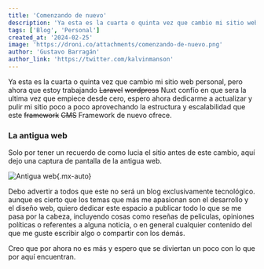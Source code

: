 ```yaml
---
title: 'Comenzando de nuevo'
description: 'Ya esta es la cuarta o quinta vez que cambio mi sitio web personal, pero ahora que estoy trabajando wordpress confío en que sera la última vez que empiece desde cero, espero ahora dedicarme a actualizar y pulir mi sitio poco a poco aprovechando la estructura y escalabilidad que este framework CMS ofrece.'
tags: ['Blog', 'Personal']
created_at: '2024-02-25'
image: 'https://droni.co/attachments/comenzando-de-nuevo.png'
author: 'Gustavo Barragán'
author_link: 'https://twitter.com/kalvinmanson'
---
```

Ya esta es la cuarta o quinta vez que cambio mi sitio web personal, pero ahora que estoy trabajando ~~Laravel~~ ~~wordpress~~ Nuxt confío en que sera la ultima vez que empiece desde cero, espero ahora dedicarme a actualizar y pulir mi sitio poco a poco aprovechando la estructura y escalabilidad que este ~~framework~~ ~~CMS~~ Framework de nuevo ofrece.

### La antigua web

Solo por tener un recuerdo de como lucia el sitio antes de este cambio, aquí dejo una captura de pantalla de la antigua web.

![Antigua web](/attachments/la-web-de-dronico-antigua-min.png){.mx-auto}

Debo advertir a todos que este no será un blog exclusivamente tecnológico. aunque es cierto que los temas que más me apasionan son el desarrollo y el diseño web, quiero dedicar este espacio a publicar todo lo que se me pasa por la cabeza, incluyendo cosas como reseñas de peliculas, opiniones políticas o referentes a alguna noticia, o en general cualquier contenido del que me guste escribir algo o compartir con los demás.

Creo que por ahora no es más y espero que se diviertan un poco con lo que por aquí encuentran.